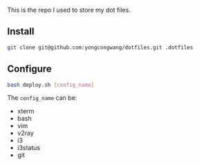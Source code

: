 This is the repo I used to store my dot files.

## Install
```Bash
git clone git@github.com:yongcongwang/dotfiles.git .dotfiles
```

## Configure

```Bash
bash deploy.sh [config_name]
```

The `config_name` can be:

- xterm
- bash
- vim
- v2ray
- i3
- i3status
- git
